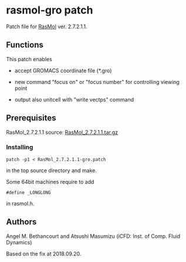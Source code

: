 # rasmol-gro patch

Patch file for [RasMol][1] ver. 2.7.2.1.1.

## Functions

This patch enables

- accept GROMACS coordinate file (\*.gro)

- new command "focus on" or "focus number" for controlling viewing point

- output also unitcell with "write vectps" command

## Prerequisites

RasMol_2.7.2.1.1 source: [RasMol_2.7.2.1.1.tar.gz][2]

### Installing

`patch -p1 < RasMol_2.7.2.1.1-gro.patch`

in the top source directory and make.

Some 64bit machines require to add

`#define _LONGLONG`

in rasmol.h.

## Authors

Angel M. Bethancourt and Atsushi Masumizu (iCFD: Inst. of Comp. Fluid Dynamics)

Based on the fix at 2018.09.20.

[1]: http://www.openrasmol.org/
[2]: http://www.bernstein-plus-sons.com/software/RasMol_2.7.2.1.1.tar.gz
